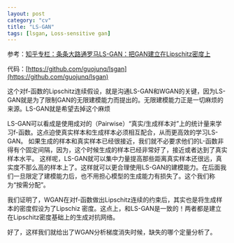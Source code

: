```yaml
---
layout: post
category: "cv"
title: "LS-GAN"
tags: [lsgan, Loss-sensitive gan]
---
```



参考：[知乎专栏：条条大路通罗马LS-GAN：把GAN建立在Lipschitz密度上](https://zhuanlan.zhihu.com/p/25204020)

代码：[https://github.com/guojunq/lsgan](https://github.com/guojunq/lsgan)


这个对f-函数的Lipschitz连续假设，就是沟通LS-GAN和WGAN的关键，因为LS-GAN就是为了限制GAN的无限建模能力而提出的。无限建模能力正是一切麻烦的来源。LS-GAN就是希望去掉这个麻烦

LS-GAN可以看成是使用成对的（Pairwise）“真实/生成样本对”上的统计量来学习f-函数。这点迫使真实样本和生成样本必须相互配合，从而更高效的学习LS-GAN。
如果生成的样本和真实样本已经很接近，我们就不必要求他们的L-函数非得有个固定间隔，因为，这个时候生成的样本已经非常好了，接近或者达到了真实样本水平。
这样呢，LS-GAN就可以集中力量提高那些距离真实样本还很远，真实度不那么高的样本上了。这样就可以更合理使用LS-GAN的建模能力。在后面我们一旦限定了建模能力后，也不用担心模型的生成能力有损失了。这个我们称为“按需分配”。

我们证明了，WGAN在对f-函数做出Lipschitz连续的约束后，其实也是将生成样本的密度假设为了Lipschiz 密度。这点上，和LS-GAN是一致的！两者都是建立在Lipschitz密度基础上的生成对抗网络。

好了，这样我们就给出了WGAN分析梯度消失时候，缺失的哪个定量分析了。
